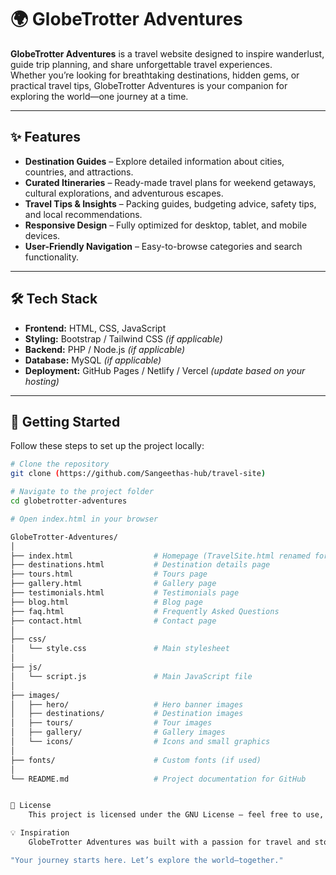 # 🌍 GlobeTrotter Adventures

**GlobeTrotter Adventures** is a travel website designed to inspire wanderlust, guide trip planning, and share unforgettable travel experiences.  
Whether you’re looking for breathtaking destinations, hidden gems, or practical travel tips, GlobeTrotter Adventures is your companion for exploring the world—one journey at a time.

---

## ✨ Features

- **Destination Guides** – Explore detailed information about cities, countries, and attractions.  
- **Curated Itineraries** – Ready-made travel plans for weekend getaways, cultural explorations, and adventurous escapes.  
- **Travel Tips & Insights** – Packing guides, budgeting advice, safety tips, and local recommendations.  
- **Responsive Design** – Fully optimized for desktop, tablet, and mobile devices.  
- **User-Friendly Navigation** – Easy-to-browse categories and search functionality.

---

## 🛠️ Tech Stack

- **Frontend:** HTML, CSS, JavaScript  
- **Styling:** Bootstrap / Tailwind CSS *(if applicable)*  
- **Backend:** PHP / Node.js *(if applicable)*  
- **Database:** MySQL *(if applicable)*  
- **Deployment:** GitHub Pages / Netlify / Vercel *(update based on your hosting)*

---

## 🚀 Getting Started

Follow these steps to set up the project locally:

```bash
# Clone the repository
git clone (https://github.com/Sangeethas-hub/travel-site)

# Navigate to the project folder
cd globetrotter-adventures

# Open index.html in your browser

GlobeTrotter-Adventures/
│
├── index.html                  # Homepage (TravelSite.html renamed for GitHub)
├── destinations.html           # Destination details page
├── tours.html                  # Tours page
├── gallery.html                # Gallery page
├── testimonials.html           # Testimonials page
├── blog.html                   # Blog page
├── faq.html                    # Frequently Asked Questions
├── contact.html                # Contact page
│
├── css/
│   └── style.css               # Main stylesheet
│
├── js/
│   └── script.js               # Main JavaScript file
│
├── images/
│   ├── hero/                   # Hero banner images
│   ├── destinations/           # Destination images
│   ├── tours/                  # Tour images
│   ├── gallery/                # Gallery images
│   └── icons/                  # Icons and small graphics
│
├── fonts/                      # Custom fonts (if used)
│
└── README.md                   # Project documentation for GitHub


📜 License
    This project is licensed under the GNU License – feel free to use, modify, and share it.

💡 Inspiration
    GlobeTrotter Adventures was built with a passion for travel and storytelling—turning every trip into a memorable adventure.

"Your journey starts here. Let’s explore the world—together."
